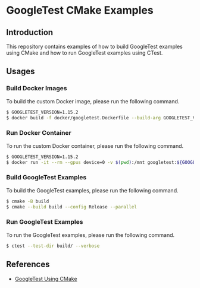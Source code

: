 # GoogleTest CMake Examples

## Introduction

This repository contains examples of how to build GoogleTest examples using CMake and how to run GoogleTest examples using CTest.

## Usages

### Build Docker Images

To build the custom Docker image, please run the following command.

```bash
$ GOOGLETEST_VERSION=1.15.2
$ docker build -f docker/googletest.Dockerfile --build-arg GOOGLETEST_VERSION=${GOOGLETEST_VERSION} --tag googletest:${GOOGLETEST_VERSION} .
```

### Run Docker Container

To run the custom Docker container, please run the following command.

```bash
$ GOOGLETEST_VERSION=1.15.2
$ docker run -it --rm --gpus device=0 -v $(pwd):/mnt googletest:${GOOGLETEST_VERSION}
```

### Build GoogleTest Examples

To build the GoogleTest examples, please run the following command.

```bash
$ cmake -B build
$ cmake --build build --config Release --parallel
```

### Run GoogleTest Examples

To run the GoogleTest examples, please run the following command.

```bash
$ ctest --test-dir build/ --verbose
```

## References

- [GoogleTest Using CMake](https://leimao.github.io/blog/GoogleTest-CMake/)

